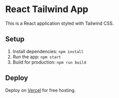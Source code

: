 # React Tailwind App

This is a React application styled with Tailwind CSS.

## Setup
1. Install dependencies: `npm install`
2. Run the app: `npm start`
3. Build for production: `npm run build`

## Deploy
Deploy on [Vercel](https://vercel.com/) for free hosting.
